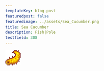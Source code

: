 ```yaml
---
templateKey: blog-post
featuredpost: false
featuredimage: ../assets/Sea_Cucumber.png
title: Sea Cucumber
description: Fish|Pole
testfield: 308
---
```

![Sea Cucumber](../assets/Sea_Cucumber.png)